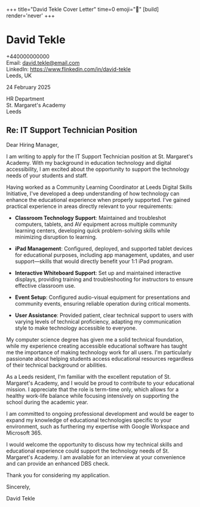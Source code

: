 +++
title="David Tekle Cover Letter" 
time=0 
emoji="📝" 
[build]
render='never'
+++

# David Tekle

+440000000000  
Email: david.tekle@email.com  
LinkedIn: https://www.flinkedin.com/in/david-tekle  
Leeds, UK

24 February 2025

HR Department  
St. Margaret's Academy  
Leeds

## Re: IT Support Technician Position

Dear Hiring Manager,

I am writing to apply for the IT Support Technician position at St. Margaret's Academy. With my background in education technology and digital accessibility, I am excited about the opportunity to support the technology needs of your students and staff.

Having worked as a Community Learning Coordinator at Leeds Digital Skills Initiative, I've developed a deep understanding of how technology can enhance the educational experience when properly supported. I've gained practical experience in areas directly relevant to your requirements:

- **Classroom Technology Support**: Maintained and troubleshot computers, tablets, and AV equipment across multiple community learning centers, developing quick problem-solving skills while minimizing disruption to learning.

- **iPad Management**: Configured, deployed, and supported tablet devices for educational purposes, including app management, updates, and user support—skills that would directly benefit your 1:1 iPad program.

- **Interactive Whiteboard Support**: Set up and maintained interactive displays, providing training and troubleshooting for instructors to ensure effective classroom use.

- **Event Setup**: Configured audio-visual equipment for presentations and community events, ensuring reliable operation during critical moments.

- **User Assistance**: Provided patient, clear technical support to users with varying levels of technical proficiency, adapting my communication style to make technology accessible to everyone.

My computer science degree has given me a solid technical foundation, while my experience creating accessible educational software has taught me the importance of making technology work for all users. I'm particularly passionate about helping students access educational resources regardless of their technical background or abilities.

As a Leeds resident, I'm familiar with the excellent reputation of St. Margaret's Academy, and I would be proud to contribute to your educational mission. I appreciate that the role is term-time only, which allows for a healthy work-life balance while focusing intensively on supporting the school during the academic year.

I am committed to ongoing professional development and would be eager to expand my knowledge of educational technologies specific to your environment, such as furthering my expertise with Google Workspace and Microsoft 365.

I would welcome the opportunity to discuss how my technical skills and educational experience could support the technology needs of St. Margaret's Academy. I am available for an interview at your convenience and can provide an enhanced DBS check.

Thank you for considering my application.

Sincerely,

David Tekle
